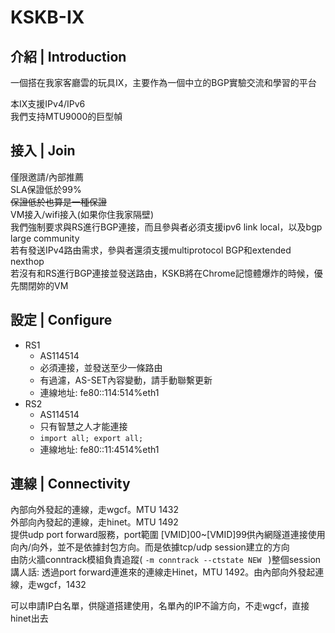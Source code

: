 # KSKB-IX

## 介紹 | Introduction
一個搭在我家客廳雲的玩具IX，主要作為一個中立的BGP實驗交流和學習的平台  

本IX支援IPv4/IPv6  
我們支持MTU9000的巨型幀  

## 接入 | Join
僅限邀請/內部推薦  
SLA保證低於99%  
~~保證低於也算是一種保證~~  
VM接入/wifi接入(如果你住我家隔壁)  
我們強制要求與RS進行BGP連接，而且參與者必須支援ipv6 link local，以及bgp large community  
若有發送IPv4路由需求，參與者還須支援multiprotocol BGP和extended nexthop  
若沒有和RS進行BGP連接並發送路由，KSKB將在Chrome記憶體爆炸的時候，優先關閉妳的VM  

## 設定 | Configure

* RS1
  * AS114514
  * 必須連接，並發送至少一條路由
  * 有過濾，AS-SET內容變動，請手動聯繫更新
  * 連線地址: fe80::114:514%eth1
* RS2
  * AS114514
  * 只有智慧之人才能連接
  * `import all; export all;`
  * 連線地址: fe80::11:4514%eth1

## 連線 | Connectivity
內部向外發起的連線，走wgcf。MTU 1432  
外部向內發起的連線，走hinet。MTU 1492  
提供udp port forward服務，port範圍 [VMID]00~[VMID]99供內網隧道連接使用  
向內/向外，並不是依據封包方向。而是依據tcp/udp session建立的方向  
由防火牆conntrack模組負責追蹤( `-m conntrack --ctstate NEW ` )整個session  
講人話: 透過port forward連進來的連線走Hinet，MTU 1492。由內部向外發起連線，走wgcf，1432  

可以申請IP白名單，供隧道搭建使用，名單內的IP不論方向，不走wgcf，直接hinet出去  
